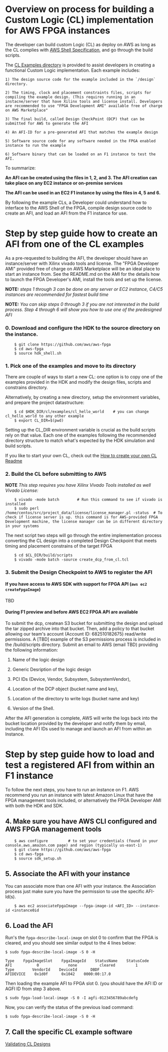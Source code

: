 # Overview on process for building a Custom Logic (CL) implementation for AWS FPGA instances

The developer can build custom Logic (CL) as deploy on AWS as long as the CL complies with [AWS Shell Specification](https://github.com/aws/aws-fpga/hdk/doc/AWS_Shell_Interface_Specifications.md), and go through the build scripts. 

The [CL Examples directory](https://github.com/aws/aws-fpga/tree/master/hdk/cl/examples) is provided to assist developers in creating a
functional Custom Logic implementation. Each example includes:

    1) The design source code for the example included in the `/design` directory.

    2) The timing, clock and placement constraints files, scripts for compiling the example design. (This requires running in an instacne/server that have Xilinx tools and license install. Developers are recommended to use "FPGA Development AMI" available free of charge on AWS Marketplace"

    3) The final build, called Design CheckPoint (DCP) that can be submitted for AWS to generate the AFI

    4) An AFI-ID for a pre-generated AFI that matches the example design

    5) Software source code for any software needed in the FPGA enabled instance to run the example

    6) Software binary that can be loaded on an F1 instance to test the AFI. 

To summarize:

**An AFI can be created using the files in 1, 2, and 3. The AFI creation can take place on any EC2 instance or on-premise services**

**The AFI can be used in an EC2 F1 instance by using the files in 4, 5 and 6.**

By following the example CLs, a Developer could understand how to interface to the AWS Shell of the FPGA, compile design source code to create an AFI, and load an AFI from the F1 instance for use.

# Step by step guide how to create an AFI from one of the CL examples

As a pre-requested to building the AFI, the developer should have an instance/server with Xilinx vivado tools and license. The "FPGA Developer AMI" provided free of charge on AWS Marketplace will be an ideal place to start an instance from. See the README.md on the AMI for the details how to launch the FPGA Developer's AMI, install the tools and set up the license.

**NOTE:** *steps 1 through 3 can be done on any server or EC2 instance, C4/C5 instances are recommended for fastest build time*

**NOTE:** *You can skip steps 0 through 3 if you are not interested in the build process.  Step 4 through 6 will show you how to use one of the predesigned AFI*

### 0. Download and configure the HDK to the source directory on the instance.

        $ git clone https://github.com/aws/aws-fpga
        $ cd aws-fpga
        $ source hdk_shell.sh
    
### 1. Pick one of the examples and move to its directory

There are couple of ways to start a new CL: one option is to copy one of the examples provided in the HDK and modify the design files, scripts and constrains directory.

Alternatively, by creating a new directory, setup the environment variables, and prepare the project datastructure:

        $ cd $HDK_DIR/cl/examples/cl_hello_world    # you can change cl_hello_world to any other example
        $ export CL_DIR=$(pwd)
        
Setting up the CL_DIR environment variable is crucial as the build scripts rely on that value.
Each one of the examples following the recommended directory structure to match what's expected by the HDK simulation and build scripts.

If you like to start your own CL, check out the [How to create your own CL Readme](../developer_designs/README.md)

### 2. Build the CL before submitting to AWS

**NOTE** *This step requires you have Xilinx Vivado Tools installed as well Vivado License:*

        $ vivado -mode batch        # Run this command to see if vivado is installed
        $ sudo perl /home/centos/src/project_data/license/license_manager.pl -status  # To check if license server is up. this command is for AWS-provided FPGA Development machine, the license manager can be in different directory in your systems
    
The next script two steps will go through the entire implementation process converting the CL design into a completed Design Checkpoint that meets timing and placement constrains of the target FPGA

        $ cd $CL_DIR/build/scripts
        $ vivado -mode batch -source create_dcp_from_cl.tcl 
        
### 3. Submit the Design Checkpoint to AWS to register the AFI

#### If you have access to AWS SDK with support for FPGA API (`aws ec2 createFpgaImage`)
TBD

#### During F1 preview and before AWS EC2 FPGA API are available

To submit the dcp, createan S3 bucket for submitting the design and upload the tar zipped archive into that bucket. Then, add a policy to that bucket allowing our team's account (Account ID: 682510182675) read/write permissions. A [TBD] example of the S3 permissions process is included in the /build/scripts directory. Submit an email to AWS (email TBD) providing the following
information: 

1) Name of the logic design

2) Generic Desription of the logic design

3) PCI IDs (Device, Vendor, Subsystem, SubsystemVendor),

4) Location of the DCP object (bucket name and key),

5) Location of the directory to write logs (bucket name and key)

6) Version of the Shell. 


After the AFI generation is complete, AWS will write the logs back into the bucket location provided by the developer and notify them
by email, including the AFI IDs used to manage and launch an AFI from within an Instance.

# Step by step guide how to load and test a registered AFI from within an F1 instance

To follow the next steps, you have to run an instance on F1. AWS recommend you run an instance with latest Amazon Linux that have the FPGA management tools included, or alternatively the FPGA Developer AMI with both the HDK and SDK.

## 4. Make sure you have AWS CLI configured and AWS FPGA management tools

        $ aws configure         # to set your credentials (found in your console.aws.amazon.com page) and region (typically us-east-1)
        $ git clone https://github.com/aws/aws-fpga
        $ cd aws-fpga
        $ source sdk_setup.sh
        
## 5. Associate the AFI with your instance

You can associate more than one AFI with your instance. the Association process just make sure you have the permission to use the specific AFI-Id(s).

        $ aws ec2 associateFpgaImage --fpga-image-id <AFI_ID> --instance-id <instance0id
        
## 6. Load the AFI

Run's the `fpga-describe-local-image` on slot 0 to confirm that the FPGA is cleared, and you should see similar output to the 4 lines below:

    $ sudo fpga-describe-local-image -S 0 -H

    Type    FpgaImageSlot    FpgaImageId    StatusName    StatusCode
    AFI           0             none          cleared         1
    Type        VendorId    DeviceId      DBDF
    AFIDEVICE    0x1d0f      0x1042    0000:00:17.0

Then loading the example AFI to FPGA slot 0. (you should have the AFI ID or AGFI ID from step 3 above. 

    $ sudo fpga-load-local-image -S 0 -I agfi-0123456789abcdefg

Now, you can verify the status of the previous load command:

    $ sudo fpga-describe-local-image -S 0 -H

## 7. Call the specific CL example software

[Validating CL Designs](https://github.com/aws/aws-fpga/wiki/Validating-CL-Designs#quick-start)
